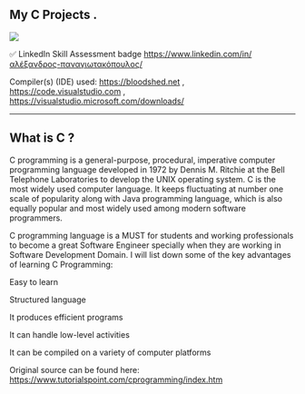 My C Projects .
----------------

<img src="https://img.shields.io/bower/l/mi">

✅ LinkedIn Skill Assessment badge
https://www.linkedin.com/in/αλέξανδρος-παναγιωτακόπουλος/



Compiler(s) (IDE) used: https://bloodshed.net , https://code.visualstudio.com , https://visualstudio.microsoft.com/downloads/

---------------
What is C ?
---------------

C programming is a general-purpose, procedural, imperative computer programming language developed in 1972 by Dennis M. Ritchie at the Bell Telephone Laboratories to develop the UNIX operating system. C is the most widely used computer language. It keeps fluctuating at number one scale of popularity along with Java programming language, which is also equally popular and most widely used among modern software programmers.


C programming language is a MUST for students and working professionals to become a great Software Engineer specially when they are working in Software Development Domain. I will list down some of the key advantages of learning C Programming:

Easy to learn

Structured language

It produces efficient programs

It can handle low-level activities

It can be compiled on a variety of computer platforms

Original source can be found here: https://www.tutorialspoint.com/cprogramming/index.htm




